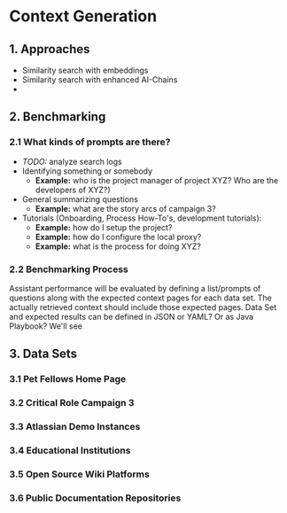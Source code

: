 # Context Generation

## 1. Approaches

- Similarity search with embeddings
- Similarity search with enhanced AI-Chains
- 

## 2. Benchmarking

### 2.1 What kinds of prompts are there?

- _TODO:_ analyze search logs 
- Identifying something or somebody
    - **Example:** who is the project manager of project XYZ? Who are the developers of XYZ?)
- General summarizing questions
    - **Example:** what are the story arcs of campaign 3?
- Tutorials (Onboarding, Process How-To's, development tutorials):
    - **Example:** how do I setup the project?
    - **Example:** how do I configure the local proxy?
    - **Example:** what is the process for doing XYZ?

### 2.2 Benchmarking Process

Assistant performance will be evaluated by defining a list/prompts of questions along with the expected context pages for each data set. 
The actually retrieved context should include those expected pages. 
Data Set and expected results can be defined in JSON or YAML? Or as Java Playbook? We'll see

## 3. Data Sets

### 3.1 Pet Fellows Home Page

### 3.2 Critical Role Campaign 3

### 3.3 Atlassian Demo Instances

### 3.4 Educational Institutions

### 3.5 Open Source Wiki Platforms

### 3.6 Public Documentation Repositories